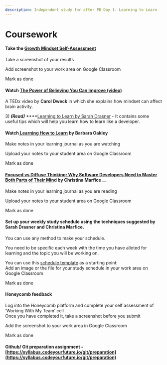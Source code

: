 ```yaml
---
description: Independent study for after PD Day 1- Learning to Learn
---
```


# Coursework

#### Take the [Growth Mindset Self-Assessment](https://www.positivityguides.net/test-your-mindset-quiz/)

Take a screenshot of your results 

Add screenshot to your work area on Google Classroom 

Mark as done 

#### Watch [The Power of Believing You Can Improve \(video\)](https://www.youtube.com/watch?v=_X0mgOOSpLU) 

A TEDx video by **Carol Dweck** in which she explains how mindset can affect brain activity.

3\) _**\(Read\)**_ ****[Learning to Learn by Sarah Drasner](https://css-tricks.com/learning-to-learn/) - It contains some useful tips which will help you learn how to learn like a developer. 

#### Watch[ Learning How to Learn](https://youtu.be/O96fE1E-rf8) by **Barbara Oakley** 

Make notes in your learning journal as you are watching 

Upload your notes to your student area on Google Classroom 

Mark as done

#### [Focused vs Diffuse Thinking: Why Software Developers Need to Master Both Parts of Their Min](https://www.7pace.com/blog/focused-vs-diffuse-thinking)d by **Christina Marfice** __

Make notes in your learning journal as you are reading 

Upload your notes to your student area on Google Classroom 

Mark as done

#### Set up your weekly study schedule using the techniques suggested by Sarah Drasner and Christina Marfice.

You can use any method to make your schedule.

You need to be specific each week with the time you have alloted for learning and the topic you will be working on. 

You can use this [schedule template](https://drive.google.com/file/d/1emyv7Ygb6x8fmkpcizjSWU_Beqe8xblk/view?usp=sharing) as a starting point:  
Add an image or the file for your study schedule in your work area on Google Classroom

Mark as done  


#### Honeycomb feedback 

Log into the Honeycomb platform and complete your self assessment of ‘Working With My Team’ cell  
Once you have completed it, take a screenshot before you submit

Add the screenshot to your work area in Google Classroom 

Mark as done



#### Github/ Git preparation assignment - [https://syllabus.codeyourfuture.io/git/preparation](https://syllabus.codeyourfuture.io/git/preparation)

